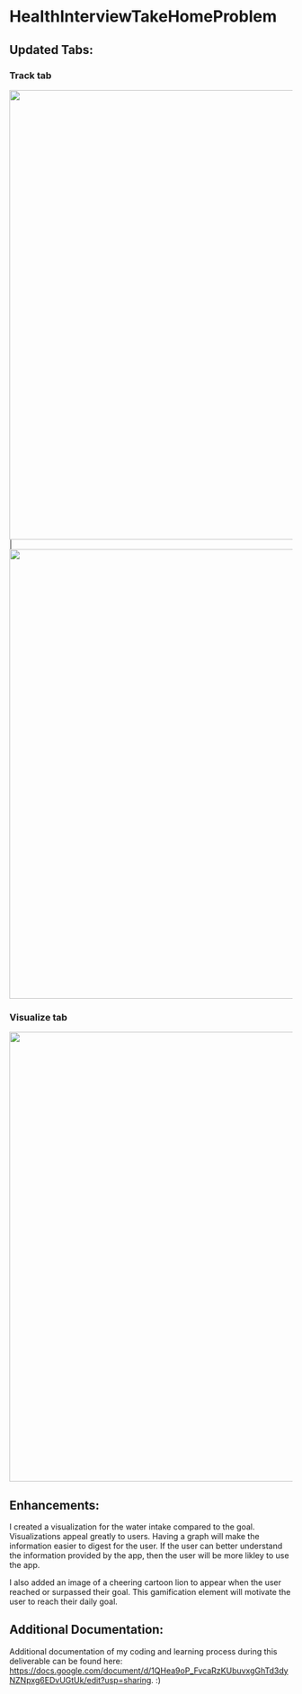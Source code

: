# HealthInterviewTakeHomeProblem

## Updated Tabs:

### Track tab
<img src="https://user-images.githubusercontent.com/44847817/200789291-6666591f-c248-4f0d-ba28-83b63341d977.png" height="800"> | <img src="https://user-images.githubusercontent.com/44847817/200789331-b07a1058-84c6-4289-9db5-ddcfdb6e9afb.png" height="800">

### Visualize tab
<img src="https://user-images.githubusercontent.com/44847817/200789366-134d197b-1147-4fda-9313-f6525a0d3b1b.png" height="800">

## Enhancements:
I created a visualization for the water intake compared to the goal. Visualizations appeal greatly to users. Having a graph will make the information easier to digest for the user. If the user can better understand the information provided by the app, then the user will be more likley to use the app.

I also added an image of a cheering cartoon lion to appear when the user reached or surpassed their goal. This gamification element will motivate the user to reach their daily goal.

## Additional Documentation:
Additional documentation of my coding and learning process during this deliverable can be found here: https://docs.google.com/document/d/1QHea9oP_FvcaRzKUbuvxgGhTd3dyNZNpxg6EDvUGtUk/edit?usp=sharing. :)
